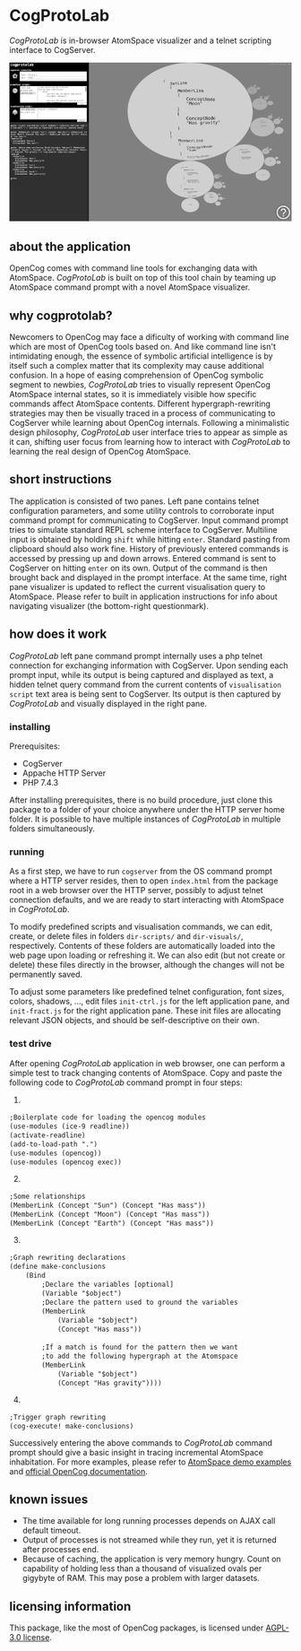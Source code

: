 # CogProtoLab

*CogProtoLab* is in-browser AtomSpace visualizer and a telnet scripting interface to CogServer.

![](media/ssh-800-cogprotolab.png)

## about the application

OpenCog comes with command line tools for exchanging data with AtomSpace. *CogProtoLab* is built on top of this tool chain by teaming up AtomSpace command prompt with a novel AtomSpace visualizer.

## why cogprotolab?

Newcomers to OpenCog may face a dificulty of working with command line which are most of OpenCog tools based on. And like command line isn't intimidating enough, the essence of symbolic artificial intelligence is by itself such a complex matter that its complexity may cause additional confusion. In a hope of easing comprehension of OpenCog symbolic segment to newbies, *CogProtoLab* tries to visually represent OpenCog AtomSpace internal states, so it is immediately visible how specific commands affect AtomSpace contents. Different hypergraph-rewriting strategies may then be visually traced in a process of communicating to CogServer while learning about OpenCog internals. Following a minimalistic design philosophy, *CogProtoLab* user interface tries to appear as simple as it can, shifting user focus from learning how to interact with *CogProtoLab* to learning the real design of OpenCog AtomSpace.

## short instructions

The application is consisted of two panes. Left pane contains telnet configuration parameters, and some utility controls to corroborate input command prompt for communicating to CogServer. Input command prompt tries to simulate standard REPL scheme interface to CogServer. Multiline input is obtained by holding `shift` while hitting `enter`. Standard pasting from clipboard should also work fine. History of previously entered commands is accessed by pressing up and down arrows. Entered command is sent to CogServer on hitting `enter` on its own. Output of the command is then brought back and displayed in the prompt interface. At the same time, right pane visualizer is updated to reflect the current visualisation query to AtomSpace. Please refer to built in application instructions for info about navigating visualizer (the bottom-right questionmark).

## how does it work

*CogProtoLab* left pane command prompt internally uses a php telnet connection for exchanging information with CogServer. Upon sending each prompt input, while its output is being captured and displayed as text, a hidden telnet query command from the current contents of `visualisation script` text area is being sent to CogServer. Its output is then captured by *CogProtoLab* and visually displayed in the right pane.

### installing

Prerequisites:
- CogServer
- Appache HTTP Server
- PHP 7.4.3

After installing prerequisites, there is no build procedure, just clone this package to a folder of your choice anywhere under the HTTP server home folder. It is possible to have multiple instances of *CogProtoLab* in multiple folders simultaneously.

### running

As a first step, we have to run `cogserver` from the OS command prompt where a HTTP server resides, then to open `index.html` from the package root in a web browser over the HTTP server, possibly to adjust telnet connection defaults, and we are ready to start interacting with AtomSpace in *CogProtoLab*.

To modify predefined scripts and visualisation commands, we can edit, create, or delete files in folders `dir-scripts/` and `dir-visuals/`, respectively. Contents of these folders are automatically loaded into the web page upon loading or refreshing it. We can also edit (but not create or delete) these files directly in the browser, although the changes will not be permanently saved.

To adjust some parameters like predefined telnet configuration, font sizes, colors, shadows, ..., edit files `init-ctrl.js` for the left application pane, and `init-fract.js` for the right application pane. These init files are allocating relevant JSON objects, and should be self-descriptive on their own.

### test drive

After opening *CogProtoLab* application in web browser, one can perform a simple test to track changing contents of AtomSpace. Copy and paste the following code to *CogProtoLab* command prompt in four steps:

1.

    ;Boilerplate code for loading the opencog modules
    (use-modules (ice-9 readline))
    (activate-readline)
    (add-to-load-path ".")
    (use-modules (opencog))
    (use-modules (opencog exec))

2.

    ;Some relationships
    (MemberLink (Concept "Sun") (Concept "Has mass"))
    (MemberLink (Concept "Moon") (Concept "Has mass"))
    (MemberLink (Concept "Earth") (Concept "Has mass"))

3.

    ;Graph rewriting declarations
    (define make-conclusions
        (Bind
            ;Declare the variables [optional]
            (Variable "$object")
            ;Declare the pattern used to ground the variables
            (MemberLink
                (Variable "$object")
                (Concept "Has mass"))
            
            ;If a match is found for the pattern then we want
            ;to add the following hypergraph at the Atomspace
            (MemberLink
                (Variable "$object")
                (Concept "Has gravity"))))

4.

    ;Trigger graph rewriting
    (cog-execute! make-conclusions)

Successively  entering the above commands to *CogProtoLab* command prompt should give a basic insight in tracing incremental AtomSpace inhabitation. For more examples, please refer to [AtomSpace demo examples](https://github.com/opencog/atomspace/tree/master/examples/atomspace) and [official OpenCog documentation](https://wiki.opencog.org/w/The_Open_Cognition_Project).

## known issues

- The time available for long running processes depends on AJAX call default timeout.
- Output of processes is not streamed while they run, yet it is returned after processes end.
- Because of caching, the application is very memory hungry. Count on capability of holding less than a thousand of visualized ovals per gigybyte of RAM. This may pose a problem with larger datasets.

## licensing information

This package, like the most of OpenCog packages, is licensed under [AGPL-3.0 license](LICENSE).
